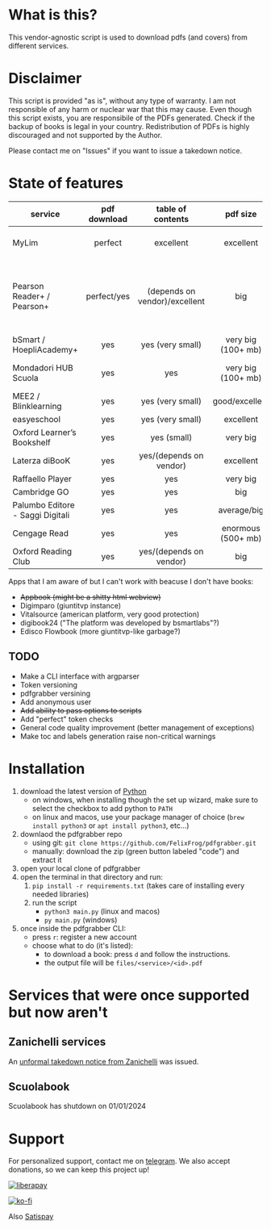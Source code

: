 # What is this?
This vendor-agnostic script is used to download pdfs (and covers) from different services.

# Disclaimer
This script is provided "as is", without any type of warranty. I am not responsible of any harm or nuclear war that this may cause.
Even though this script exists, you are responsibile of the PDFs generated. Check if the backup of books is legal in your country.
Redistribution of PDFs is highly discouraged and not supported by the Author.

Please contact me on "Issues" if you want to issue a takedown notice.

# State of features

| service | pdf download | table of contents | pdf size | max logins | page labels | login expire | cover | rendered | refershes tokens | additional information |
| ------- | :----------: | :---------------: | :------: | :--------: | :---------: | :----------: | :---: | :------: | :--------------: | :--------------------: |
| MyLim | perfect | excellent | excellent | no | not yet/depends on vendor | ? | yes | no | no | |
| Pearson Reader+ / Pearson+ | perfect/yes | (depends on vendor)/excellent | big | no | yes/depends on vendor/no | ? | yes | sometimes | yes | decryption of zip file takes a lot: contact me if you have found a workaround. |
| bSmart / HoepliAcademy+ | yes | yes (very small) | very big (100+ mb) | no | yes | ? | yes | no | no | |
| Mondadori HUB Scuola | yes | yes | very big (100+ mb) | no | yes (disable because glitches) | ? | yes | no | no | |
| MEE2 / Blinklearning | yes | yes (very small) | good/excellent | no/1token4ever | no | never | yes | no | no | |
| easyeschool | yes | yes (very small) | excellent | no/1token4ever | no | never | yes | no | no | |
| Oxford Learner’s Bookshelf | yes | yes (small) | very big | ? | not yet/no | ? | yes | no | no | |
| Laterza diBooK | yes | yes/(depends on vendor) | excellent | ? | not yet/no | ? | yes | no | no | |
| Raffaello Player | yes | yes | very big | ? | yes | ? | yes | no | no | |
| Cambridge GO | yes | yes | big | no | yes | yes | yes | yes | no | |
| Palumbo Editore - Saggi Digitali | yes | yes | average/big | no | no | no | yes | no | no | |
| Cengage Read | yes | yes | enormous (500+ mb) | no | yes | ? | yes | yes | yes | |
| Oxford Reading Club | yes | yes/(depends on vendor) | big | 2 | no | ? | yes | no | no | |

Apps that I am aware of but I can't work with beacuse I don't have books:
 - ~~Appbook (might be a shitty html webview)~~
 - Digimparo (giuntitvp instance)
 - Vitalsource (american platform, very good protection)
 - digibook24 ("The platform was developed by bsmartlabs"?)
 - Edisco Flowbook (more giuntitvp-like garbage?)

## TODO
 - Make a CLI interface with argparser
 - Token versioning
 - pdfgrabber versining
 - Add anonymous user
 - ~~Add ability to pass options to scripts~~
 - Add "perfect" token checks
 - General code quality improvement (better management of exceptions)
 - Make toc and labels generation raise non-critical warnings

# Installation
1. download the latest version of [Python](https://www.python.org/downloads/)
    - on windows, when installing though the set up wizard, make sure to select the checkbox to add python to `PATH`
    - on linux and macos, use your package manager of choice (`brew install python3` or `apt install python3`, etc...)
2. downlaod the pdfgrabber repo
    - using git: `git clone https://github.com/FelixFrog/pdfgrabber.git`
    - manually: download the zip (green button labeled "code") and extract it
3. open your local clone of pdfgrabber
4. open the terminal in that directory and run:
    1) `pip install -r requirements.txt` (takes care of installing every needed libraries)
    2) run the script
        - `python3 main.py` (linux and macos) 
        - `py main.py` (windows)
5. once inside the pdfgrabber CLI:
    - press `r`: register a new account
    - choose what to do (it's listed):
       - to download a book: press `d` and follow the instructions.
       - the output file will be `files/<service>/<id>.pdf`

# Services that were once supported but now aren't
## Zanichelli services
An [unformal takedown notice from Zanichelli](https://github.com/FelixFrog/pdfgrabber/issues/75) was issued.
## Scuolabook
Scuolabook has shutdown on 01/01/2024

# Support
For personalized support, contact me on [telegram](https://t.me/fflxx).
We also accept donations, so we can keep this project up! 

[![liberapay](https://liberapay.com/assets/widgets/donate.svg)](https://liberapay.com/flx/donate)

[![ko-fi](https://ko-fi.com/img/githubbutton_sm.svg)](https://ko-fi.com/Z8Z4PCZUI)

Also [Satispay](https://www.satispay.com/app/match/link/user/S6Y-CON--A7BC8CDF-2EF5-40B7-884C-FDAB482CA8ED)


